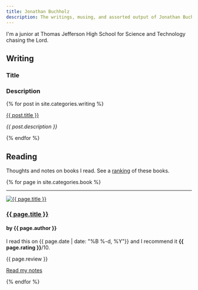 ```yaml
---
title: Jonathan Buchholz
description: The writings, musing, and assorted output of Jonathan Buchholz.
---
```

I'm a junior at Thomas Jefferson High School for Science and Technology chasing the Lord.

## Writing

<div class=writing>
<h3>Title</h3>
<h3>Description</h3>
    {% for post in site.categories.writing %}
    <p><a href="{{ post.url }}">{{ post.title }}</a></p>
    <p class="description"><em>{{ post.description }}</em></p>
    {% endfor %}
</div>

## Reading

Thoughts and notes on books I read. See a [ranking](/book/log) of these books.

<div class=book>
    {% for page in site.categories.book %}
    <hr>
    <a href="{{ page.url }}"><img src="{{ page.cover }}" alt="{{ page.title }}" class=cover></a>
    <h3><a href="{{ page.url }}">{{ page.title }}</a></h3>
    <h4>by {{ page.author }}</h4>
    <p>I read this on {{ page.date | date: "%B %-d, %Y"}} and I recommend it <b>{{ page.rating }}</b>/10.</p>
    <p>{{ page.review }}</p>
    <p><a href="{{ page.url }}">Read my notes</a></p>
    {% endfor %}
</div>
